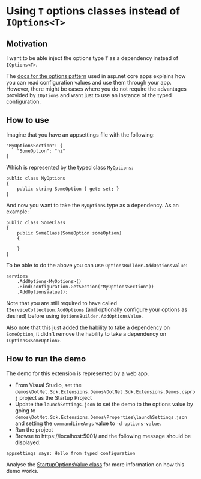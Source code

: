 ﻿# Using `T` options classes instead of `IOptions<T>`

## Motivation

I want to be able inject the options type `T` as a dependency instead of `IOptions<T>`. 

The [docs for the options pattern](https://docs.microsoft.com/en-us/aspnet/core/fundamentals/configuration/options) used in asp.net core apps explains how you can read configuration values and use them through your app. However, there might be cases where you do not require the advantages provided by `IOptions` and want just to use an instance of the typed configuration.

## How to use

Imagine that you have an appsettings file with the following:

```
"MyOptionsSection": {
	"SomeOption": "hi"
}
```

Which is represented by the typed class `MyOptions`:

```
public class MyOptions
{
	public string SomeOption { get; set; }
}
```

And now you want to take the `MyOptions` type as a dependency. As an example:

```
public class SomeClass
{
	public SomeClass(SomeOption someOption)
	{

	}
}
```

To be able to do the above you can use `OptionsBuilder.AddOptionsValue`:

```
services
	.AddOptions<MyOptions>()
	.Bind(configuration.GetSection("MyOptionsSection"))
	.AddOptionsValue();
```

Note that you are still required to have called `IServiceCollection.AddOptions` (and optionally configure your options as desired) before using `OptionsBuilder.AddOptionsValue`.

Also note that this just added the hability to take a dependency on `SomeOption`, it didn't remove the hability to take a dependency on `IOptions<SomeOption>`.

## How to run the demo

The demo for this extension is represented by a web app.

* From Visual Studio, set the `demos\DotNet.Sdk.Extensions.Demos\DotNet.Sdk.Extensions.Demos.csproj` project as the Startup Project
* Update the `launchSettings.json` to set the demo to the options value by going to `demos\DotNet.Sdk.Extensions.Demos\Properties\launchSettings.json` and setting the `commandLineArgs` value to `-d options-value`.
* Run the project
* Browse to https://localhost:5001/ and the following message should be displayed:
  
```
appsettings says: Hello from typed configuration
```

Analyse the [StartupOptionsValue class](/demos/DotNet.Sdk.Extensions.Demos/Options/OptionsValue/StartupOptionsValue.cs) for more information on how this demo works.